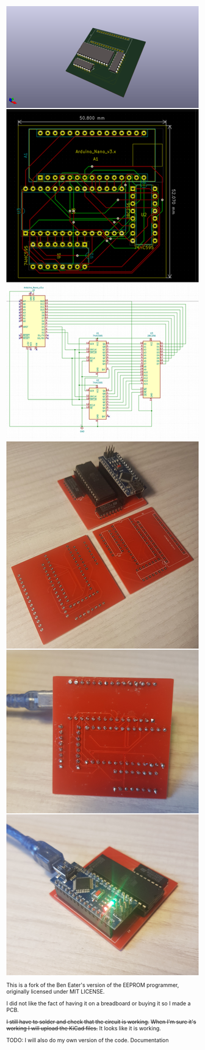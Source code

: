 ![3D View](MyVersion/3DView.png)
![PCB](MyVersion/PCB.png)
![Schematic](MyVersion/Schematic.png)
![Result](MyVersion/FinalResult.png)
![ResultSoldered](MyVersion/FinalResultSoldered.PNG)
![ResultWorking](MyVersion/FinalResultWorking.png)

This is a fork of the Ben Eater's version of the EEPROM programmer, originally licensed under MIT LICENSE.

I did not like the fact of having it on a breadboard or buying it so I made a PCB.

~~I still have to solder and check that the circuit is working.~~
~~When I'm sure it's working I will upload the KiCad files.~~
It looks like it is working.

TODO:
  I will also do my own version of the code.
  Documentation
